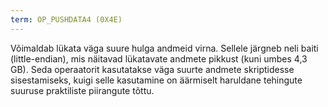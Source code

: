```yaml
---
term: OP_PUSHDATA4 (0X4E)
---
```


Võimaldab lükata väga suure hulga andmeid virna. Sellele järgneb neli baiti (little-endian), mis näitavad lükatavate andmete pikkust (kuni umbes 4,3 GB). Seda operaatorit kasutatakse väga suurte andmete skriptidesse sisestamiseks, kuigi selle kasutamine on äärmiselt haruldane tehingute suuruse praktiliste piirangute tõttu.